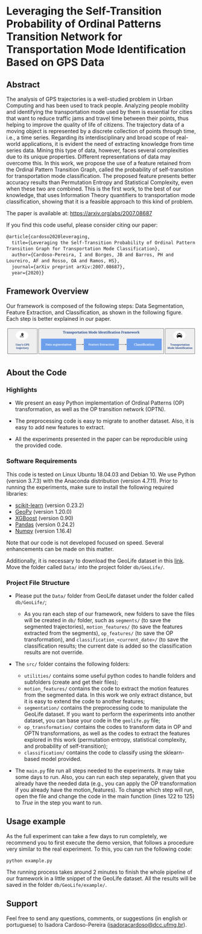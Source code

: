 # Leveraging the Self-Transition Probability of Ordinal Patterns Transition Network for Transportation Mode Identification Based on GPS Data

## Abstract

The analysis of GPS trajectories is a well-studied problem in Urban Computing and has been used to track people. 
Analyzing people mobility and identifying the transportation mode used by them is essential for cities that want to reduce traffic jams and travel time between their points, thus helping to improve the quality of life of citizens. The trajectory data of a moving object is represented by a discrete collection of points through time, i.e., a time series. 
Regarding its interdisciplinary and broad scope of real-world applications, it is evident the need of extracting knowledge from time series data. 
Mining this type of data, however, faces several complexities due to its unique properties. 
Different representations of data may overcome this. 
In this work, we propose the use of a feature retained from the Ordinal Pattern Transition Graph, called the probability of self-transition for transportation mode classification. 
The proposed feature presents better accuracy results than Permutation Entropy and Statistical Complexity, even when these two are combined. 
This is the first work, to the best of our knowledge, that uses Information Theory quantifiers to transportation mode classification, showing that it is a feasible approach to this kind of problem.

The paper is available at: https://arxiv.org/abs/2007.08687

If you find this code useful, please consider citing our paper: 

```
@article{cardoso2020leveraging,
  title={Leveraging the Self-Transition Probability of Ordinal Pattern Transition Graph for Transportation Mode Classification},
  author={Cardoso-Pereira, I and Borges, JB and Barros, PH and Loureiro, AF and Rosso, OA and Ramos, HS},
  journal={arXiv preprint arXiv:2007.08687},
  year={2020}}
```

## Framework Overview

Our framework is composed of the following steps: Data Segmentation, Feature Extraction, and Classification, as shown in the following figure. Each step is better explained in our paper.

![Framework Overview](https://github.com/icps/tmc_ordinal_patterns/blob/main/FrameworkTMC.png)


## About the Code

### Highlights

- We present an easy Python implementation of Ordinal Patterns (OP) transformation, as well as the OP transition network (OPTN).

- The preprocessing code is easy to migrate to another dataset. Also, it is easy to add new features to extract.

- All the experiments presented in the paper can be reproducible using the provided code.

### Software Requirements

This code is tested on Linux Ubuntu 18.04.03 and Debian 10. We use Python (version 3.7.3) with the Anaconda distribution (version 4.7.11). Prior to running the experiments, make sure to install the following required libraries: 

- [scikit-learn](https://scikit-learn.org/stable/) (version 0.23.2)
- [GeoPy](https://geopy.readthedocs.io/en/stable/) (version 1.20.0)
- [XGBoost](https://xgboost.readthedocs.io/en/latest/) (version 0.90)
- [Pandas](https://pandas.pydata.org/) (version 0.24.2)
- [Numpy](https://numpy.org/) (version 1.16.4)

Note that our code is not developed focused on speed. Several enhancements can be made on this matter.


Additionally, it is necessary to download the GeoLife dataset in this [link](https://www.microsoft.com/en-us/download/details.aspx?id=52367). Move the folder called `Data/` into the project folder `db/GeoLife/`.

### Project File Structure

- Please put the `Data/` folder from GeoLife dataset under the folder called `db/GeoLife/`;
  - As you ran each step of our framework, new folders to save the files will be created in `db/` folder, such as `segments/` (to save the segmented trajectories), `motion_features/` (to save the features extracted from the segments), `op_features/` (to save the OP transformation), and `classification_<current_date>/` (to save the classification results; the current date is added so the classification results are not override.
  
- The `src/` folder contains the following folders:
  - `utilities/` contains some useful python codes to handle folders and subfolders (create and get their files);
  - `motion_features/` contains the code to extract the motion features from the segmented data. In this work we only extract distance, but it is easy to extend the code to another features;
  - `segmentation/` contains the preprocessing code to manipulate the GeoLife dataset. If you want to perform the experiments into another dataset, you can base your code in the `geolife.py` file;
  - `op_transformation/` contains the codes to transform data in OP and OPTN transformations, as well as the codes to extract the features explored in this work (permutation entropy, statistical complexity, and probability of self-transition);
  - `classification/` contains the code to classify using the sklearn-based model provided.
  
- The `main.py` file run all steps needed to the experiments. It may take some days to run. Also, you can run each step separately, given that you already have the needed data (e.g., you can apply the OP transformation if you already have the motion_features). To change which step will run, open the file and change the code in the main function (lines 122 to 125) to _True_ in the step you want to run.

## Usage example

As the full experiment can take a few days to run completely, we recommend you to first execute the demo version, that follows a procedure very similar to the real experiment. To this, you can run the following code:

```
python example.py
```

The running process takes around 2 minutes to finish the whole pipeline of our framework in a little snippet of the GeoLife dataset. All the results will be saved in the folder `db/GeoLife/example/`.

## Support

Feel free to send any questions, comments, or suggestions (in english or portuguese) to Isadora Cardoso-Pereira (isadoracardoso@dcc.ufmg.br).
